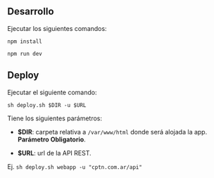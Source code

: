 ## Desarrollo

Ejecutar los siguientes comandos:

`npm install`

`npm run dev`


## Deploy

Ejecutar el siguiente comando:

`sh deploy.sh $DIR -u $URL`

Tiene los siguientes parámetros:

* **$DIR**: carpeta relativa a `/var/www/html` donde será alojada la app. **Parámetro Obligatorio**.

* **$URL**: url de la API REST.

Ej. `sh deploy.sh webapp -u "cptn.com.ar/api"`
